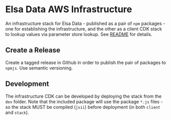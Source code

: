 # Elsa Data AWS Infrastructure

An infrastructure stack for Elsa Data - published as a pair of
`npm` packages - one for establishing the infrastructure, and the
other as a client CDK stack to lookup values via parameter store
lookup. See [README](stack/README.md) for details.

## Create a Release

Create a tagged release in Github in order to publish the
pair of packages to `npmjs`. Use semantic versioning.

## Development

The infrastructure CDK can be developed by deploying the stack
from the `dev` folder. Note that the included package will use
the package `*.js` files - so the stack MUST be
compiled (`jsii`) before deployment (in both `client` and `stack`).
